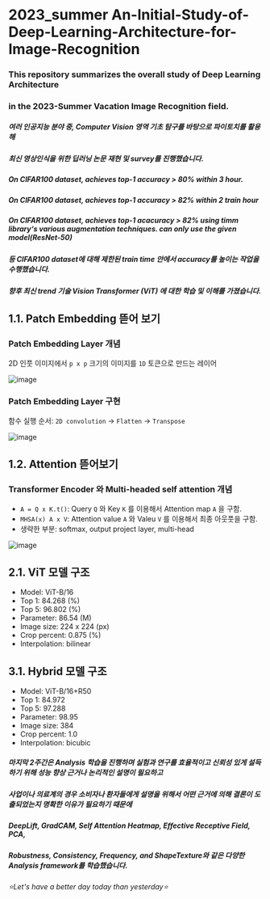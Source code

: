 # 2023_summer An-Initial-Study-of-Deep-Learning-Architecture-for-Image-Recognition
### This repository summarizes the overall study of Deep Learning Architecture
### in the 2023-Summer Vacation Image Recognition field.
##### 여러 인공지능 분야 중, Computer Vision 영역 기초 탐구를 바탕으로 파이토치를 활용해
##### 최신 영상인식을 위한 딥러닝 논문 재현 및 survey를 진행했습니다.
##### On CIFAR100 dataset, achieves top-1 accuracy > 80% within 3 hour.
##### On CIFAR100 dataset, achieves top-1 accuracy > 82% within 2 train hour
##### On CIFAR100 dataset, achieves top-1 acacuracy > 82% using timm library‘s various augmentation techniques. can only use the given model(ResNet-50)
##### 등 CIFAR100 dataset에 대해 제한된 train time 안에서 accuracy를 높이는 작업을 수행했습니다.
##### 향후 최신 trend 기술 Vision Transformer (ViT) 에 대한 학습 및 이해를 가졌습니다.
## 1.1. Patch Embedding 뜯어 보기

### Patch Embedding Layer 개념

2D 인풋 이미지에서 `p x p` 크기의 이미지를 `1D` 토큰으로 만드는 레이어

![image](https://user-images.githubusercontent.com/31476895/219355588-5297a74a-eb7e-4548-a0c2-e561062d975a.png)

### Patch Embedding Layer 구현

함수 실행 순서: `2D convolution` -> `Flatten` -> `Transpose`

![image](https://user-images.githubusercontent.com/31476895/219355004-33ec948f-f14e-4a4f-a8a0-6767f2959131.png)
## 1.2. Attention 뜯어보기

### Transformer Encoder 와 Multi-headed self attention 개념

- `A = Q x K.t()`: Query `Q` 와 Key `K` 를 이용해서 Attention map `A` 을 구함.
- `MHSA(x) A x V`: Attention value `A` 와 Valeu `V` 를 이용해서 최종 아웃풋을 구함.
- 생략한 부분: softmax, output project layer, multi-head

![image](https://user-images.githubusercontent.com/31476895/219355470-803208ac-82fc-4343-a04e-5c400dee2524.png)
## 2.1. ViT 모델 구조

- Model: ViT-B/16
- Top 1: 84.268 (%)
- Top 5: 96.802 (%)
- Parameter: 86.54 (M)
- Image size: 224 x 224 (px)
- Crop percent: 0.875 (%)
- Interpolation: bilinear

## 3.1. Hybrid 모델 구조

- Model: ViT-B/16+R50
- Top 1: 84.972
- Top 5: 97.288
- Parameter: 98.95
- Image size: 384
- Crop percent: 1.0
- Interpolation: bicubic

##### 마지막 2주간은 Analysis 학습을 진행하며 실험과 연구를 효율적이고 신뢰성 있게 설득하기 위해 성능 향상 근거나 논리적인 설명이 필요하고
##### 사업이나 의료계의 경우 소비자나 환자들에게 설명을 위해서 어떤 근거에 의해 결론이 도출되었는지 명확한 이유가 필요하기 때문에
##### DeepLift, GradCAM, Self Attention Heatmap, Effective Receptive Field, PCA,
##### Robustness, Consistency, Frequency, and ShapeTexture와 같은 다양한 Analysis framework를 학습했습니다.
###### ⭐Let's have a better day today than yesterday⭐
